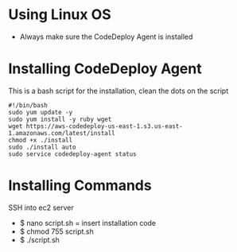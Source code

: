 # Using Linux OS
- Always make sure the CodeDeploy Agent is installed

# Installing CodeDeploy Agent
This is a bash script for the installation, clean the dots on the script
``````
#!/bin/bash
sudo yum update -y
sudo yum install -y ruby wget
wget https://aws-codedeploy-us-east-1.s3.us-east-1.amazonaws.com/latest/install
chmod +x ./install
sudo ./install auto
sudo service codedeploy-agent status
``````

# Installing Commands
SSH into ec2 server
- $ nano script.sh  = insert installation code
- $ chmod 755 script.sh
- $ ./script.sh